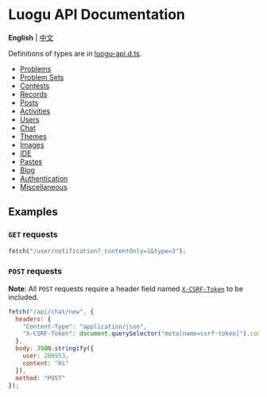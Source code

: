 # Luogu API Documentation

**English** \| [中文](https://bingogyz.github.io/luogu-api-docs/)

Definitions of types are in [luogu-api.d.ts](https://github.com/sjx233/luogu-api-docs/blob/master/luogu-api.d.ts).

* [Problems](problems.md)
* [Problem Sets](problem-sets.md)
* [Contests](contests.md)
* [Records](records.md)
* [Posts](posts.md)
* [Activities](activities.md)
* [Users](users.md)
* [Chat](chat.md)
* [Themes](themes.md)
* [Images](images.md)
* [IDE](ide.md)
* [Pastes](pastes.md)
* [Blog](blog.md)
* [Authentication](auth.md)
* [Miscellaneous](misc.md)

## Examples

### `GET` requests

```js
fetch("/user/notification?_contentOnly=1&type=3");
```

### `POST` requests

**Note**: All `POST` requests require a header field named [`X-CSRF-Token`](misc.md#get-csrf-token) to be included.

```js
fetch("/api/chat/new", {
  headers: {
    "Content-Type": "application/json",
    "X-CSRF-Token": document.querySelector("meta[name=csrf-token]").content
  },
  body: JSON.stringify({
    user: 206953,
    content: "Hi"
  }),
  method: "POST"
});
```
